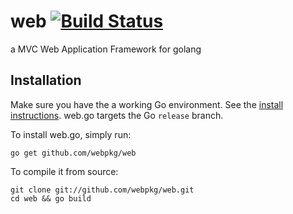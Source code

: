 # web [![Build Status](https://travis-ci.org/webpkg/web.svg?branch=master)](https://travis-ci.org/webpkg/web)

a MVC Web Application Framework for golang

## Installation

Make sure you have the a working Go environment. See the [install instructions](http://golang.org/doc/install.html). web.go targets the Go `release` branch.

To install web.go, simply run:

    go get github.com/webpkg/web

To compile it from source:

    git clone git://github.com/webpkg/web.git
    cd web && go build